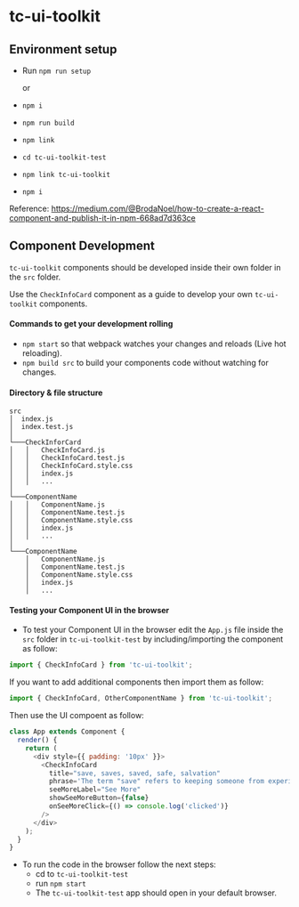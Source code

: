 # tc-ui-toolkit

## Environment setup
- Run `npm run setup`

  or

- `npm i`
- `npm run build`
- `npm link`
- `cd tc-ui-toolkit-test`
- `npm link tc-ui-toolkit`
- `npm i`

Reference:
https://medium.com/@BrodaNoel/how-to-create-a-react-component-and-publish-it-in-npm-668ad7d363ce
## Component Development
`tc-ui-toolkit` components should be developed inside their own folder in the `src` folder.

Use the `CheckInfoCard` component as a guide to develop your own `tc-ui-toolkit` components.

#### Commands to get your development rolling

- `npm start` so that webpack watches your changes and reloads (Live hot reloading).
- `npm build src` to build your components code without watching for changes.

#### Directory & file structure

```
src
│  index.js
│  index.test.js
│
└───CheckInforCard
│   │   CheckInfoCard.js
│   │   CheckInfoCard.test.js
│   │   CheckInfoCard.style.css
│   │   index.js
│   │   ...
│
└───ComponentName
│   │   ComponentName.js
│   │   ComponentName.test.js
│   │   ComponentName.style.css
│   │   index.js
│   │   ...
│
└───ComponentName
    │   ComponentName.js
    │   ComponentName.test.js
    │   ComponentName.style.css
    │   index.js
    │   ...
```

#### Testing your Component UI in the browser

- To test your Component UI in the browser edit the `App.js` file inside the `src` folder in `tc-ui-toolkit-test` by including/importing the component as follow:

```js
import { CheckInfoCard } from 'tc-ui-toolkit';
```
If you want to add additional components then import them as follow:

```js
import { CheckInfoCard, OtherComponentName } from 'tc-ui-toolkit';
```

Then use the UI compoent as follow:

```js
class App extends Component {
  render() {
    return (
      <div style={{ padding: '10px' }}>
        <CheckInfoCard
          title="save, saves, saved, safe, salvation"
          phrase='The term "save" refers to keeping someone from experiencing something bad or harmful. To "be safe" means to be protected from harm or danger.'
          seeMoreLabel="See More"
          showSeeMoreButton={false}
          onSeeMoreClick={() => console.log('clicked')}
        />
      </div>
    );
  }
}
```

- To run the code in the browser follow the next steps:
  - cd to `tc-ui-toolkit-test`
  - run `npm start`
  - The `tc-ui-toolkit-test` app should open in your default browser.